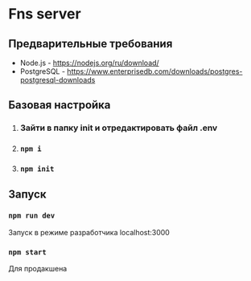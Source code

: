 # Fns server

## Предварительные требования
- Node.js - https://nodejs.org/ru/download/
- PostgreSQL - https://www.enterprisedb.com/downloads/postgres-postgresql-downloads

## Базовая настройка

1) ### Зайти в папку init и отредактировать файл .env
2) ### `npm i`
3) ### `npm init`

## Запуск
### `npm run dev`

Запуск в режиме разработчика localhost:3000

### `npm start`

Для продакшена